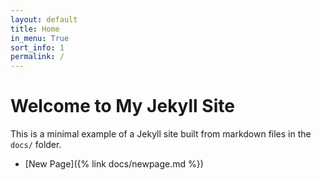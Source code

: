 ```yaml
---
layout: default
title: Home
in_menu: True
sort_info: 1
permalink: /
---
```


# Welcome to My Jekyll Site

This is a minimal example of a Jekyll site built from markdown files in the `docs/` folder.

- [New Page]({% link docs/newpage.md %})
